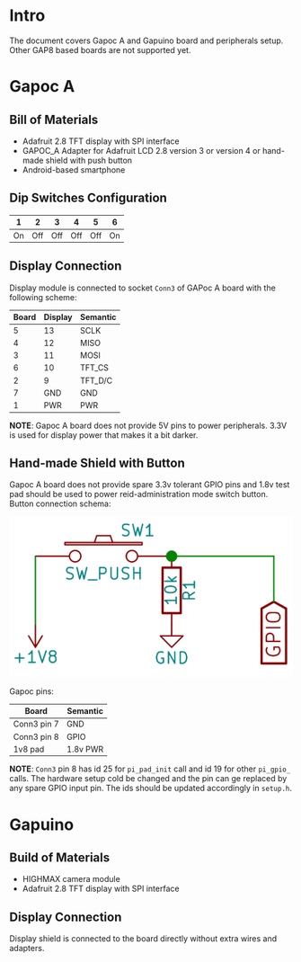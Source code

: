 # Intro

The document covers Gapoc A and Gapuino board and peripherals setup. Other GAP8 based boards are not supported yet.

# Gapoc A

## Bill of Materials

- Adafruit 2.8 TFT display with SPI interface
-  GAPOC_A Adapter for Adafruit LCD 2.8 version 3 or version 4 or hand-made shield with push button
- Android-based smartphone

## Dip Switches Configuration

|  1  |  2  |  3  |  4  |  5  |  6  |
|-----|-----|-----|-----|-----|-----|
| On  | Off | Off | Off | Off | On  |

## Display Connection

Display module is connected to socket `Conn3` of GAPoc A board with the following scheme:

| Board | Display | Semantic |
|-------|---------|----------|
|   5   |   13    | SCLK     |
|   4   |   12    | MISO     |
|   3   |   11    | MOSI     |
|   6   |   10    | TFT_CS   |
|   2   |    9    | TFT_D/C  |
|   7   |   GND   | GND      |
|   1   |   PWR   | PWR      |

**NOTE**: Gapoc A board does not provide 5V pins to power peripherals. 3.3V is used for display power that makes it a bit darker.

## Hand-made Shield with Button

Gapoc A board does not provide spare 3.3v tolerant GPIO pins and 1.8v test pad should be used to power reid-administration mode switch button. Button connection schema:

![](images/button_schema.png)

Gapoc pins:

|    Board    | Semantic |
|-------------|----------|
| Conn3 pin 7 |   GND    |
| Conn3 pin 8 |   GPIO   |
|   1v8 pad   | 1.8v PWR |

**NOTE**: `Conn3` pin 8 has id 25 for `pi_pad_init` call and id 19 for other `pi_gpio_` calls. The hardware setup cold be changed and the pin can ge replaced by any spare GPIO input pin. The ids should be updated accordingly in `setup.h`.

# Gapuino

## Build of Materials

- HIGHMAX camera module
- Adafruit 2.8 TFT display with SPI interface

## Display Connection

Display shield is connected to the board directly without extra wires and adapters.
